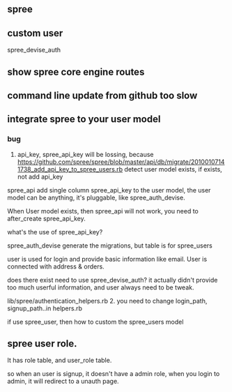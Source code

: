 ## spree

## custom user
spree_devise_auth

## show spree core engine routes

## command line update from github too slow

## integrate spree to your user model
### bug
1. api_key, spree_api_key will be lossing, because https://github.com/spree/spree/blob/master/api/db/migrate/20100107141738_add_api_key_to_spree_users.rb detect user model exists, if exists, not add api_key

spree_api add single column spree_api_key to the user model, the user model can be anything, it's pluggable, like spree_auth_devise.

When User model exists, then spree_api will not work, you need to after_create spree_api_key.

what's the use of spree_api_key?

spree_auth_devise generate the migrations, but table is for spree_users

user is used for login and provide basic information like email.
User is connected with address & orders.

does there exist need to use spree_devise_auth? it actually didn't provide too much userful information, and user always need to be tweak.

lib/spree/authentication_helpers.rb
2. you need to change login_path, signup_path..in helpers.rb

if use spree_user, then how to custom the spree_users model

## spree user role.
It has role table, and user_role table.

so when an user is signup, it doesn't have a admin role, when you login to admin, it will redirect to a unauth page.